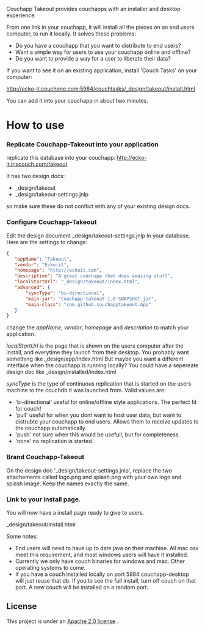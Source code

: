 Couchapp Takeout provides couchapps with an installer and desktop experience. 

From one link in your couchapp, it will install all the pieces on an end users computer, to run it locally. It solves these problems:

* Do you have a couchapp that you want to distribute to end users?
* Want a simple way for users to use your couchapp online and offline?
* Do you want to provide a way for a user to liberate their data?

If you want to see it on an existing application, install 'Couch Tasks' on your computer:

http://ecko-it.couchone.com:5984/couchtasks/_design/takeout/install.html


You can add it into your couchapp in about two minutes. 

# How to use

### Replicate Couchapp-Takeout into your application

replicate this database into your couchapp:
http://ecko-it.iriscouch.com/takeout

It has two design docs: 

* _design/takeout
* _design/takeout-settings.jnlp

so make sure these do not conflict with any of your existing design docs.

### Configure Couchapp-Takeout 

Edit the design document _design/takeout-settings.jnlp in your database. Here are the settings to change:

```json
{
   "appName": "Takeout",
   "vendor": "Ecko-it",
   "homepage": "http://eckoit.com",
   "description": "A great couchapp that does amazing stuff",
   "localStartUrl": "_design/takeout/index.html",
   "advanced": {
       "syncType": "bi-directional",
       "main-jar": "couchapp-takeout-1.0-SNAPSHOT.jar",
       "main-class": "com.github.couchapptakeout.App"
   }
}
```

change the *appName*, *vendor*, *homepage* and *description* to match your application.

*localStartUrl* is the page that is shown on the users computer after the install, and everytime they launch from their desktop.
You probably want something like _design/app/index.html   But maybe you want a different interface when the couchapp is running locally? 
You could have a sepereate design doc like _design/installed/index.html

*syncType* is the type of continuous replication that is started on the users machine to the couchdb it was launched from. Valid values are:

* 'bi-directional' useful for online/offline style applications. The perfect fit for couch!
* 'pull' useful for when you dont want to host user data, but want to distrubte your couchapp to end users. Allows them to receive updates to the couchapp automatically.
* 'push' not sure when this would be usefull, but for completeness.
* 'none' no replication is started.

### Brand Couchapp-Takeout 

On the design doc '_design/takeout-settings.jnlp', replace the two attachements called logo.png and splash.png with your own logo and splash image. 
Keep the names exactly the same.


### Link to your install page. 

You will now have a install page ready to give to users. 

_design/takeout/install.html





Some notes:

* End users will need to have up to date java on their machine. All mac osx meet this requirement, and most windows users will have it installed.
* Currently we only have couch binaries for windows and mac. Other operating systems to come.
* If you have a couch installed locally on port 5984 couchapp-desktop will just reuse that db. If you to see the full install, turn off couch on that port. A new couch will be installed on a random port.








## License

This project is under an [Apache 2.0 license](https://github.com/ryanramage/couchapp-takeout/blob/master/LICENSE.txt) .






